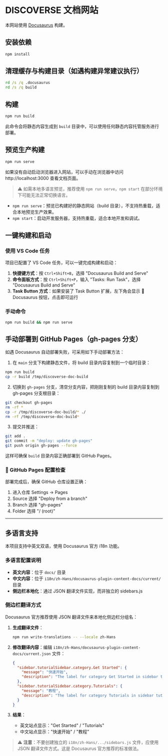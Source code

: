 # DISCOVERSE 文档网站

本网站使用 [Docusaurus](https://docusaurus.io/) 构建。

## 安装依赖

```bash
npm install
```

## 清理缓存与构建目录（如遇构建异常建议执行）

```cmd
rd /s /q .docusaurus
rd /s /q build
```

## 构建

```bash
npm run build
```

此命令会将静态内容生成到 `build` 目录中，可以使用任何静态内容托管服务进行部署。


## 预览生产构建

```bash
npm run serve
```

如果没有自动启动浏览器进入网站，可以手动在浏览器中访问 http://localhost:3000 查看文档页面。

> ⚠️ 如需本地多语言预览，推荐使用 `npm run serve`，`npm start` 在部分环境下可能无法正常切换语言。

- `npm run serve`：预览已构建好的静态网站（build 目录），不支持热重载，适合本地预览生产效果。
- `npm start`：启动开发服务器，支持热重载，适合本地开发和调试。

## 一键构建和启动

### 使用 VS Code 任务
项目已配置了 VS Code 任务，可以一键完成构建和启动：

1. **快捷键方式**：按 `Ctrl+Shift+B`，选择 "Docusaurus Build and Serve"
2. **命令面板方式**：按 `Ctrl+Shift+P`，输入 "Tasks: Run Task"，选择 "Docusaurus Build and Serve"
3. **Task Button 方式**：如果安装了 Task Button 扩展，左下角会显示 🚀 Docusaurus 按钮，点击即可运行

### 手动命令
```bash
npm run build && npm run serve
```


## 手动部署到 GitHub Pages（gh-pages 分支）

如遇 Docusaurus 自动部署失败，可采用如下手动部署方法：

1. 在 `main` 分支下构建静态文件，将 build 目录内容复制到一个临时目录：
  ```bash
  npm run build
  cp -r build /tmp/discoverse-doc-build
  ```
2. 切换到 `gh-pages` 分支，清空分支内容，把刚刚复制的 build 目录内容复制到 gh-pages 分支根目录：
  ```bash
  git checkout gh-pages
  rm -rf *
  cp -r /tmp/discoverse-doc-build/* ./
  rm -rf /tmp/discoverse-doc-build*
  ```
3. 提交并推送：
  ```bash
  git add .
  git commit -m "deploy: update gh-pages"
  git push origin gh-pages --force
  ```

这样可确保 `build` 目录内容正确部署到 GitHub Pages。


### 🎯 GitHub Pages 配置检查

部署完成后，确保 GitHub 仓库设置正确：

1. 进入仓库 Settings → Pages
2. Source 选择 "Deploy from a branch"
3. Branch 选择 "gh-pages"
4. Folder 选择 "/ (root)"

---
## 多语言支持

本项目支持中英文双语，使用 Docusaurus 官方 i18n 功能。

### 多语言配置说明

- **英文内容**：位于 `docs/` 目录
- **中文内容**：位于 `i18n/zh-Hans/docusaurus-plugin-content-docs/current/` 目录
- **侧边栏本地化**：通过 JSON 翻译文件实现，而非独立的 sidebars.js

### 侧边栏翻译方式

Docusaurus 官方推荐使用 JSON 翻译文件来本地化侧边栏分组名：

1. **生成翻译文件**：
   ```bash
   npm run write-translations -- --locale zh-Hans
   ```

2. **修改翻译内容**：编辑 `i18n/zh-Hans/docusaurus-plugin-content-docs/current.json` 文件：
   ```json
   {
     "sidebar.tutorialSidebar.category.Get Started": {
       "message": "快速开始",
       "description": "The label for category Get Started in sidebar tutorialSidebar"
     },
     "sidebar.tutorialSidebar.category.Tutorials": {
       "message": "教程",
       "description": "The label for category Tutorials in sidebar tutorialSidebar"
     }
   }
   ```

3. **结果**：
   - 英文站点显示："Get Started" / "Tutorials"
   - 中文站点显示："快速开始" / "教程"

> ⚠️ **注意**：不要创建独立的 `i18n/zh-Hans/.../sidebars.js` 文件，应使用 JSON 翻译文件方式。这是 Docusaurus 官方推荐的标准做法。

